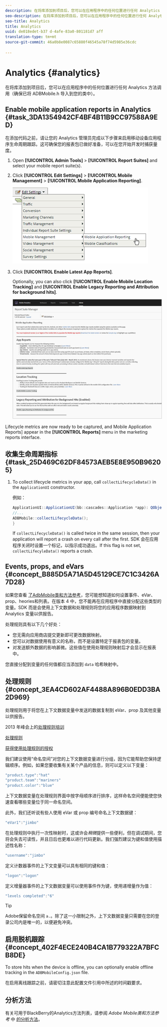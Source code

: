 ```yaml
---
description: 在将库添加到项目后，您可以在应用程序中的任何位置进行任何 Analytics 方法调用（确保已将 ADBMobile.h 导入到您的类中）。
seo-description: 在将库添加到项目后，您可以在应用程序中的任何位置进行任何 Analytics 方法调用（确保已将 ADBMobile.h 导入到您的类中）。
seo-title: Analytics
title: Analytics
uuid: de018edet-b37 d-4afe-83a0-801181d7 aff
translation-type: tm+mt
source-git-commit: 46a0b8e0087c65880f46545a78f74d5985e36cdc

---
```



# Analytics {#analytics}

在将库添加到项目后，您可以在应用程序中的任何位置进行任何 Analytics 方法调用（确保已将 ADBMobile.h 导入到您的类中）。

## Enable mobile application reports in Analytics {#task_3DA1354942CF4BF4B11B9CC97588A9ED}

在添加代码之前，请让您的 Analytics 管理员完成以下步骤来启用移动设备应用程序生命周期跟踪。这可确保您的报表包已做好准备，可以在您开始开发时捕获量度。


1. Open **[!UICONTROL Admin Tools]** &gt; **[!UICONTROL Report Suites]** and select your mobile report suite(s).
1. Click **[!UICONTROL Edit Settings]** &gt; **[!UICONTROL Mobile Management]** &gt; **[!UICONTROL Mobile Application Reporting]**.

   ![](assets/mobile-settings.png)

1. Click **[!UICONTROL Enable Latest App Reports]**.

   Optionally, you can also click **[!UICONTROL Enable Mobile Location Tracking]** and **[!UICONTROL Enable Legacy Reporting and Attribution for background hits]**.

   ![](assets/enable-lifecycle.png)

Lifecycle metrics are now ready to be captured, and Mobile Application Reports] appear in the **[!UICONTROL Reports]** menu in the marketing reports interface.

## 收集生命周期指标 {#task_25D469C62DF84573AEB5E8E950B96205}

1. To collect lifecycle metrics in your app, call `collectLifecycleData()` in the `ApplicationUI` constructor.

   例如：

   ```java
   ApplicationUI::ApplicationUI(bb::cascades::Application *app): QObject(app) { 
   //... 
   ADBMobile::collectLifecycleData(); 
   } 
   ```

   If `collectLifecycleData()` is called twice in the same session, then your application will report a crash on every call after the first. SDK 会在应用程序关闭时设置一个标记，以指示成功退出。If this flag is not set, `collectLifecyleData()` reports a crash.

## Events, props, and eVars {#concept_B885D5A71A5D45129CE7C1C3426A7D28}


如果您查看 [了AdbMobile类和方法参考](/help/blackberry/methods.md)，您可能想知道如何设置事件、eVar、prop、heories和列表。在版本 4 中，您不能再在应用程序中直接分配这些类型的变量。SDK 而是会使用上下文数据和处理规则将您的应用程序数据映射到 Analytics 变量以供报告。

处理规则具有以下几个好处：

* 您无需向应用商店提交更新即可更改数据映射。
* 您可以对数据使用有意义的名称，而不是设置特定于报表包的变量。
* 对发送额外数据的影响甚微。这些值在使用处理规则映射后才会显示在报表中。

您直接分配到变量的任何值都应当添加到 `data` 哈希映射中。

## 处理规则 {#concept_3EA4CD602AF4488A896B0EDD3BA2D969}

处理规则用于将您在上下文数据变量中发送的数据复制到 eVar、prop 及其他变量以供报告。

2013 年峰会上的[处理规则培训](https://tv.adobe.com/embed/1181/16506/)

[处理规则](https://docs.adobe.com/content/help/en/analytics/admin/admin-tools/processing-rules/processing-rules.html)

[获得使用处理规则的授权](https://helpx.adobe.com/analytics/kb/processing-rules-authorization.html)

我们建议使用“命名空间”对您的上下文数据变量进行分组，因为它能帮助您保持逻辑顺序。例如，如果您要收集有关某个产品的信息，则可以定义以下变量：

```js
"product.type":"hat" 
"product.team":"mariners" 
"product.color":"blue"
```

上下文数据变量在处理规则界面中按字母顺序进行排序，这样命名空间便能使您快速查看哪些变量位于同一命名空间。

此外，我们还听说有些人使用 eVar 或 prop 编号命名上下文数据键：

```js
"eVar1":"jimbo"
```

在处理规则中执行一次性映射时，这或许会&#x200B;*稍微*&#x200B;提供一些便利，但在调试期间，您将会失去可读性，并且日后也更难以进行代码更新。我们强烈建议为键和值使用描述性名称：

```js
"username":"jimbo"
```

定义计数器事件的上下文变量可以具有相同的键和值：

```js
"logon":"logon"
```

定义增量器事件的上下文数据变量可以使用事件作为键，使用递增量作为值：

```js
"levels completed":"6"
```

>[!TIP]
>
>Adobe保留命名空间 `a.`。除了这一小限制之外，上下文数据变量只需要在您的登录公司内是唯一的，以便避免冲突。

## 启用脱机跟踪 {#concept_402F4ECE240B4CA1B779322A7BFCB8DE}

To store hits when the device is offline, you can optionally enable offline tracking in the `ADBMobileConfig.json` file.

在启用离线跟踪之前，请密切注意此配置文件引用中所述的时间戳要求。

## 分析方法

有关可用于BlackBerry的Analytics方法列表，请参阅 *Adobe Mobile类和方法参考* 中 [的分析方法](/help/blackberry/methods.md)。